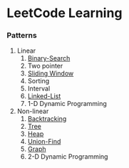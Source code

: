 # LeetCode Learning
###    Patterns


1. Linear 
   1. [Binary-Search](binary-search/README.md)
   2. Two pointer
   3. [Sliding Window](sliding-window/README.md)
   4. Sorting
   5. Interval
   6. [Linked-List](linked-list/README.md)
   7. 1-D Dynamic Programming
2. Non-linear 
   1. [Backtracking](backtracking/README.md)
   2. [Tree](tree/README.md)
   3. [Heap](heap/README.md)
   4. [Union-Find](union-find/README.md)
   5. [Graph](graph/README.md)
   6. 2-D Dynamic Programming
